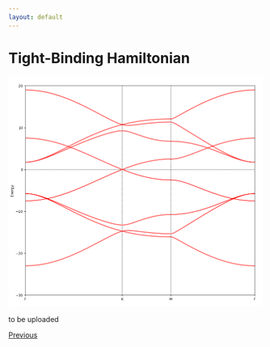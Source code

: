 ```yaml
---
layout: default
---
```


# Tight-Binding Hamiltonian

![t](/assets/img/tb.png)

to be uploaded

<div class="pagination">
  <a href="{{ '/Phys/SP/SP_content.html' | relative_url }}" class="prev-button">Previous</a>
</div>